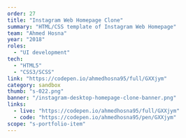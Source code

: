 ```yaml
---
order: 27
title: "Instagram Web Homepage Clone"
summary: "HTML/CSS template of Instagram Web Homepage"
team: "Ahmed Hosna"
year: "2018"
roles:
  - "UI development"
tech:
  - "HTML5"
  - "CSS3/SCSS"
link: "https://codepen.io/ahmedhosna95/full/GXXjym"
category: sandbox
thumb: "s-022.png"
banner: "/instagram-desktop-homepage-clone-banner.png"
links:
  - live: "https://codepen.io/ahmedhosna95/full/GXXjym"
  - code: "https://codepen.io/ahmedhosna95/pen/GXXjym"
scope: "s-portfolio-item"
---
```


